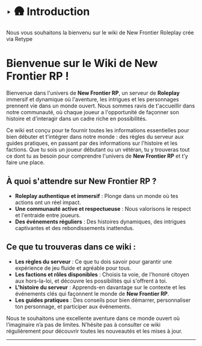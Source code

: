 # ‣ 🛖 Introduction

Nous vous souhaitons la bienvenu sur le wiki de New Frontier Roleplay crée via Retype

# Bienvenue sur le Wiki de **New Frontier RP** !

Bienvenue dans l'univers de **New Frontier RP**, un serveur de **Roleplay** immersif et dynamique où l'aventure, les intrigues et les personnages prennent vie dans un monde ouvert. Nous sommes ravis de t'accueillir dans notre communauté, où chaque joueur a l'opportunité de façonner son histoire et d'interagir dans un cadre riche en possibilités.

Ce wiki est conçu pour te fournir toutes les informations essentielles pour bien débuter et t'intégrer dans notre monde : des règles du serveur aux guides pratiques, en passant par des informations sur l'histoire et les factions. Que tu sois un joueur débutant ou un vétéran, tu y trouveras tout ce dont tu as besoin pour comprendre l'univers de **New Frontier RP** et t’y faire une place.

## À quoi s'attendre sur **New Frontier RP** ?
- **Roleplay authentique et immersif** : Plonge dans un monde où tes actions ont un réel impact.
- **Une communauté active et respectueuse** : Nous valorisons le respect et l'entraide entre joueurs.
- **Des événements réguliers** : Des histoires dynamiques, des intrigues captivantes et des rebondissements inattendus.

## Ce que tu trouveras dans ce wiki :
- **Les règles du serveur** : Ce que tu dois savoir pour garantir une expérience de jeu fluide et agréable pour tous.
- **Les factions et rôles disponibles** : Choisis ta voie, de l'honoré citoyen aux hors-la-loi, et découvre les possibilités qui s'offrent à toi.
- **L'histoire du serveur** : Apprends-en davantage sur le contexte et les événements clés qui façonnent le monde de **New Frontier RP**.
- **Les guides pratiques** : Des conseils pour bien démarrer, personnaliser ton personnage, et participer aux événements.

Nous te souhaitons une excellente aventure dans ce monde ouvert où l’imaginaire n’a pas de limites. N’hésite pas à consulter ce wiki régulièrement pour découvrir toutes les nouveautés et les mises à jour.

---


